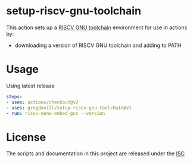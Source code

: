 # setup-riscv-gnu-toolchain

This action sets up a [RISCV GNU toolchain](https://github.com/sifive/freedom-tools/releases) environment for use in actions by:

- downloading a version of RISCV GNU toolchain and adding to PATH

# Usage

Using latest release
```yaml
steps:
- uses: actions/checkout@v2
- uses: gregdavill/setup-riscv-gnu-toolchain@v1
- run: riscv-none-embed-gcc --version
```

# License

The scripts and documentation in this project are released under the [ISC](COPYING)
